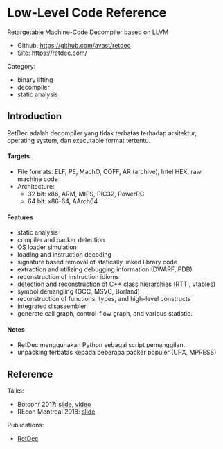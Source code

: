 # Low-Level Code Reference

Retargetable Machine-Code Decompiler based on LLVM

* Github: https://github.com/avast/retdec
* Site: https://retdec.com/

Category:

- binary lifting
- decompiler
- static analysis

## Introduction

RetDec adalah decompiler yang tidak terbatas terhadap arsitektur, operating system, dan executable format tertentu.

#### Targets

- File formats: ELF, PE, MachO, COFF, AR (archive), Intel HEX, raw machine code
- Architecture: 
    - 32 bit: x86, ARM, MIPS, PIC32, PowerPC
    - 64 bit: x86-64, AArch64

#### Features

- static analysis
- compiler and packer detection
- OS loader simulation
- loading and instruction decoding
- signature based removal of statically linked library code
- extraction and utilizing debugging information (DWARF, PDB)
- reconstruction of instruction idioms
- detection and reconstruction of C++ class hierarchies (RTTI, vtables)
- symbol demangling (GCC, MSVC, Borland)
- reconstruction of functions, types, and high-level constructs
- integrated disassembler
- generate call graph, control-flow graph, and various statistic.

#### Notes

- RetDec menggunakan Python sebagai script pemanggilan.
- unpacking terbatas kepada beberapa packer populer (UPX, MPRESS)

## Reference

Talks:

- Botconf 2017: [slide](https://retdec.com/static/publications/retdec-slides-botconf-2017.pdf), [video](https://www.youtube.com/watch?v=HHFvtt5b6yY)
- REcon Montreal 2018: [slide](https://retdec.com/static/publications/retdec-slides-recon-2018.pdf)

Publications:

- [RetDec](https://retdec.com/publications/)